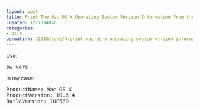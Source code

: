 ```yaml
---
layout: post
title: Print The Mac OS X Operating System Version Information From the Terminal
created: 1277394846
categories:
- os x
permalink: /2010/june/4/print-mac-os-x-operating-system-version-information-terminal
---
```

<p>Use:</p>
<pre>
sw_vers
</pre>
<p>In my case:</p>
<p>
<pre>
ProductName:<span class="Apple-tab-span" style="white-space:pre"> </span>Mac OS X
ProductVersion:<span class="Apple-tab-span" style="white-space:pre"> </span>10.6.4
BuildVersion:<span class="Apple-tab-span" style="white-space:pre"> </span>10F569</pre>
</p>
